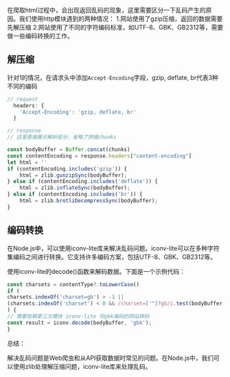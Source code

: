 在爬取html过程中，会出现返回乱码的现象，这里需要区分一下乱码产生的原因。我们使用http模块遇到的两种情况：
1.网站使用了gzip压缩，返回的数据需要先解压缩
2.网站使用了不同的字符编码标准，如UTF-8、GBK、GB2312等，需要做一些编码转换的工作。

## 解压缩
针对1的情况，在请求头中添加`Accept-Encoding`字段，gzip, deflate, br代表3种不同的编码
```js
// request 
  headers: {
    'Accept-Encoding': 'gzip, deflate, br'
  }
```


```js
// response
// 这里直接展示解析部分，省略了拼接chunks

const bodyBuffer = Buffer.concat(chunks)
const contentEncoding = response.headers["content-encoding"]
let html = ''
if (contentEncoding.includes('gzip')) {
    html = zlib.gunzipSync(bodyBuffer);
} else if (contentEncoding.includes('deflate')) {
    html = zlib.inflateSync(bodyBuffer);
} else if (contentEncoding.includes('br')) {
    html = zlib.brotliDecompressSync(bodyBuffer);
}
```

## 编码转换

在Node.js中，可以使用iconv-lite库来解决乱码问题。iconv-lite可以在多种字符集编码之间进行转换。它支持许多编码方案，包括UTF-8、GBK、GB2312等。

使用iconv-lite的decode()函数来解码数据。下面是一个示例代码：

```js
const charsets = contentType?.toLowerCase()
if (
charsets.indexOf('charset=gb') > -1 ||
(charsets.indexOf('charset') < 0 && /charset=['"]?gb/i.test(bodyBuffer.toString()))
) {
// 需要依赖第三方模块 iconv-lite 将gbk编码的网站转码
const result = iconv.decode(bodyBuffer, 'gbk');
}
```

总结：

解决乱码问题是Web爬虫和从API获取数据时常见的问题。在Node.js中，我们可以使用zlib处理解压缩问题，iconv-lite库来处理乱码。